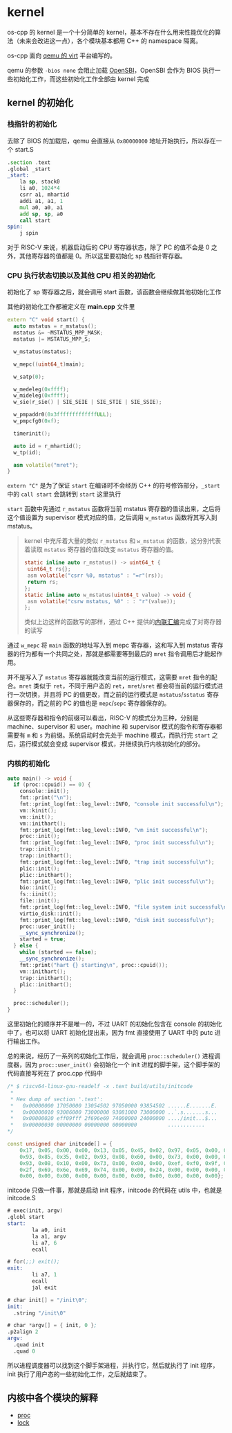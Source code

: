 # kernel

os-cpp 的 kernel 是一个十分简单的 kernel，基本不存在什么用来性能优化的算法（未来会改进这一点），各个模块基本都用 C++ 的 namespace 隔离。

os-cpp 面向 [qemu 的 virt](https://www.qemu.org/docs/master/system/riscv/virt.html) 平台编写的。

qemu 的参数 `-bios none` 会阻止加载 [OpenSBI](https://gitlab.com/qemu-project/opensbi)，OpenSBI 会作为 BIOS 执行一些初始化工作，而这些初始化工作全部由 kernel 完成

## kernel 的初始化

### 栈指针的初始化

去除了 BIOS 的加载后，qemu 会直接从 `0x80000000` 地址开始执行，所以存在一个 start.S

```asm
.section .text
.global _start
_start:
    la sp, stack0
    li a0, 1024*4
    csrr a1, mhartid
    addi a1, a1, 1
    mul a0, a0, a1
    add sp, sp, a0
    call start
spin:
    j spin
```

对于 RISC-V 来说，机器启动后的 CPU 寄存器状态，除了 PC 的值不会是 0 之外，其他寄存器的值都是 0。所以这里要初始化 sp 栈指针寄存器。

### CPU 执行状态切换以及其他 CPU 相关的初始化

初始化了 sp 寄存器之后，就会调用 start 函数，该函数会继续做其他初始化工作

其他的初始化工作都被定义在 **main.cpp** 文件里

```cpp
extern "C" void start() {
  auto mstatus = r_mstatus();
  mstatus &= ~MSTATUS_MPP_MASK;
  mstatus |= MSTATUS_MPP_S;

  w_mstatus(mstatus);

  w_mepc((uint64_t)main);

  w_satp(0);

  w_medeleg(0xffff);
  w_mideleg(0xffff);
  w_sie(r_sie() | SIE_SEIE | SIE_STIE | SIE_SSIE);

  w_pmpaddr0(0x3fffffffffffffULL);
  w_pmpcfg0(0xf);

  timerinit();

  auto id = r_mhartid();
  w_tp(id);

  asm volatile("mret");
}
```

`extern "C"` 是为了保证 `start` 在编译时不会经历 C++ 的符号修饰部分，`_start` 中的 `call start` 会跳转到 `start` 这里执行

`start` 函数中先通过 `r_mstatus` 函数将当前 mstatus 寄存器的值读出来，之后将这个值设置为 supervisor 模式对应的值，之后调用 `w_mstatus` 函数将其写入到 mstatus。

> kernel 中充斥着大量的类似 `r_mstatus` 和 `w_mstatus` 的函数，这分别代表着读取 `mstatus` 寄存器的值和改变 `mstatus` 寄存器的值。
>
> ```c
> static inline auto r_mstatus() -> uint64_t {
>  uint64_t rs{};
>  asm volatile("csrr %0, mstatus" : "=r"(rs));
>  return rs;
> };
> static inline auto w_mstatus(uint64_t value) -> void {
>  asm volatile("csrw mstatus, %0" : : "r"(value));
> };
> ```
>
> 类似上边这样的函数写的那样，通过 C++ 提供的[内联汇编](https://en.cppreference.com/w/cpp/language/asm)完成了对寄存器的读写

通过 `w_mepc` 将 `main` 函数的地址写入到 mepc 寄存器，这和写入到 mstatus 寄存器的行为都有一个共同之处，那就是都需要等到最后的 `mret` 指令调用后才能起作用。

并不是写入了 `mstatus` 寄存器就能改变当前的运行模式，这需要 `mret` 指令的配合。`mret` 类似于 `ret`，不同于用户态的 `ret`，`mret`/`sret` 都会将当前的运行模式进行一次切换，并且将 PC 的值更改，而之前的运行模式是 `mstatus`/`sstatus` 寄存器保存的，而之前的 PC 的值也是 `mepc`/`sepc` 寄存器保存的。

从这些寄存器和指令的前缀可以看出，RISC-V 的模式分为三种，分别是 machine、supervisor 和 user。machine 和 supervisor 模式的指令和寄存器都需要有 `m` 和 `s` 为前缀。系统启动时会先处于 machine 模式，而执行完 `start` 之后，运行模式就会变成 supervisor 模式，并继续执行内核初始化的部分。

### 内核的初始化

```cpp
auto main() -> void {
  if (proc::cpuid() == 0) {
    console::init();
    fmt::print("\n");
    fmt::print_log(fmt::log_level::INFO, "console init successful\n");
    vm::kinit();
    vm::init();
    vm::inithart();
    fmt::print_log(fmt::log_level::INFO, "vm init successful\n");
    proc::init();
    fmt::print_log(fmt::log_level::INFO, "proc init successful\n");
    trap::init();
    trap::inithart();
    fmt::print_log(fmt::log_level::INFO, "trap init successful\n");
    plic::init();
    plic::inithart();
    fmt::print_log(fmt::log_level::INFO, "plic init successful\n");
    bio::init();
    fs::iinit();
    file::init();
    fmt::print_log(fmt::log_level::INFO, "file system init successful\n");
    virtio_disk::init();
    fmt::print_log(fmt::log_level::INFO, "disk init successful\n");
    proc::user_init();
    __sync_synchronize();
    started = true;
  } else {
    while (started == false);
    __sync_synchronize();
    fmt::print("hart {} starting\n", proc::cpuid());
    vm::inithart();
    trap::inithart();
    plic::inithart();
  }

  proc::scheduler();
}
```

这里初始化的顺序并不是唯一的，不过 UART 的初始化包含在 console 的初始化中了，也可以将 UART 初始化提出来，因为 fmt 直接使用了 UART 中的 putc 进行输出工作。

总的来说，经历了一系列的初始化工作后，就会调用 `proc::scheduler()` 进程调度器，因为 `proc::user_init()` 会初始化一个 init 进程的脚手架，这个脚手架的代码直接写死在了 proc.cpp 代码中

```cpp
/* $ riscv64-linux-gnu-readelf -x .text build/utils/initcode
 *
 * Hex dump of section '.text':
 *   0x00000000 17050000 13054502 97050000 93854502 ......E.......E.
 *   0x00000010 93086000 73000000 93081000 73000000 ..`.s.......s...
 *   0x00000020 eff09fff 2f696e69 74000000 24000000 ..../init...$...
 *   0x00000030 00000000 00000000 00000000          ............
*/

const unsigned char initcode[] = {
    0x17, 0x05, 0x00, 0x00, 0x13, 0x05, 0x45, 0x02, 0x97, 0x05, 0x00, 0x00,
    0x93, 0x85, 0x35, 0x02, 0x93, 0x08, 0x60, 0x00, 0x73, 0x00, 0x00, 0x00,
    0x93, 0x08, 0x10, 0x00, 0x73, 0x00, 0x00, 0x00, 0xef, 0xf0, 0x9f, 0xff,
    0x2f, 0x69, 0x6e, 0x69, 0x74, 0x00, 0x00, 0x24, 0x00, 0x00, 0x00, 0x00,
    0x00, 0x00, 0x00, 0x00, 0x00, 0x00, 0x00, 0x00, 0x00, 0x00, 0x00};
```

initcode 只做一件事，那就是启动 init 程序，initcode 的代码在 utils 中，也就是 initcode.S

```asm
# exec(init, argv)
.globl start
start:
        la a0, init
        la a1, argv
        li a7, 6
        ecall

# for(;;) exit();
exit:
        li a7, 1
        ecall
        jal exit

# char init[] = "/init\0";
init:
  .string "/init\0"

# char *argv[] = { init, 0 };
.p2align 2
argv:
  .quad init
  .quad 0
```

所以进程调度器可以找到这个脚手架进程，并执行它，然后就执行了 init 程序，init 执行了用户态的一些初始化工作，之后就结束了。

## 内核中各个模块的解释

- [proc](./proc.md)
- [lock](./lock.md)
